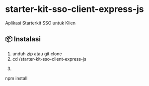 # starter-kit-sso-client-express-js
Aplikasi Starterkit SSO untuk Klien

## 📦 Instalasi
1. unduh zip atau git clone
2. cd /starter-kit-sso-client-express-js
3. ```bash
npm install
```
